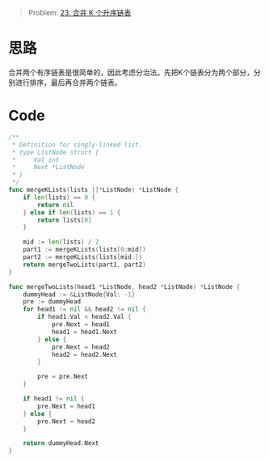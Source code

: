 
> Problem: [23. 合并 K 个升序链表](https://leetcode.cn/problems/merge-k-sorted-lists/description/)


# 思路
合并两个有序链表是很简单的，因此考虑分治法。先把K个链表分为两个部分，分别进行排序，最后再合并两个链表。



# Code
```go
/**
 * Definition for singly-linked list.
 * type ListNode struct {
 *     Val int
 *     Next *ListNode
 * }
 */
func mergeKLists(lists []*ListNode) *ListNode {
	if len(lists) == 0 {
		return nil
	} else if len(lists) == 1 {
		return lists[0]
	}

	mid := len(lists) / 2
	part1 := mergeKLists(lists[0:mid])
	part2 := mergeKLists(lists[mid:])
	return mergeTwoLists(part1, part2)
}

func mergeTwoLists(head1 *ListNode, head2 *ListNode) *ListNode {
	dummyHead := &ListNode{Val: -1}
	pre := dummyHead
	for head1 != nil && head2 != nil {
		if head1.Val < head2.Val {
			pre.Next = head1
			head1 = head1.Next
		} else {
			pre.Next = head2
			head2 = head2.Next
		}

		pre = pre.Next
	}

	if head1 != nil {
		pre.Next = head1
	} else {
		pre.Next = head2
	}

	return dummyHead.Next
}
```

